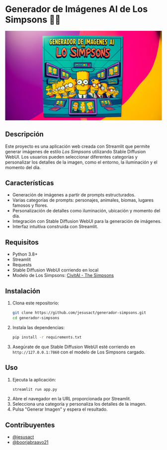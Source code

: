 # Generador de Imágenes AI de Los Simpsons 😶‍🌫️

![Generador de Imágenes AI de Los Simpsons](https://raw.githubusercontent.com/jesusact/stable-diffusion-simpsons/refs/heads/main/assets/banner-simpsons.webp)

## Descripción
Este proyecto es una aplicación web creada con Streamlit que permite generar imágenes de estilo *Los Simpsons* utilizando Stable Diffusion WebUI. Los usuarios pueden seleccionar diferentes categorías y personalizar los detalles de la imagen, como el entorno, la iluminación y el momento del día.

## Características
- Generación de imágenes a partir de prompts estructurados.
- Varias categorías de prompts: personajes, animales, biomas, lugares famosos y flores.
- Personalización de detalles como iluminación, ubicación y momento del día.
- Integración con Stable Diffusion WebUI para la generación de imágenes.
- Interfaz intuitiva construida con Streamlit.

## Requisitos
- Python 3.8+
- Streamlit
- Requests
- Stable Diffusion WebUI corriendo en local
- Modelo de Los Simpsons: [CivitAI - The Simpsons](https://civitai.com/models/1250/the-simpsons)

## Instalación
1. Clona este repositorio:
   ```bash
   git clone https://github.com/jesusact/generador-simpsons.git
   cd generador-simpsons
   ```
2. Instala las dependencias:
   ```bash
   pip install -r requirements.txt
   ```
3. Asegúrate de que Stable Diffusion WebUI esté corriendo en `http://127.0.0.1:7860` con el modelo de Los Simpsons cargado.

## Uso
1. Ejecuta la aplicación:
   ```bash
   streamlit run app.py
   ```
2. Abre el navegador en la URL proporcionada por Streamlit.
3. Selecciona una categoría y personaliza los detalles de la imagen.
4. Pulsa "Generar Imagen" y espera el resultado.

## Contribuyentes
- [@jesusact](https://github.com/jesusact)  
- [@boorjabraavo21](https://github.com/boorjabraavo21)  


